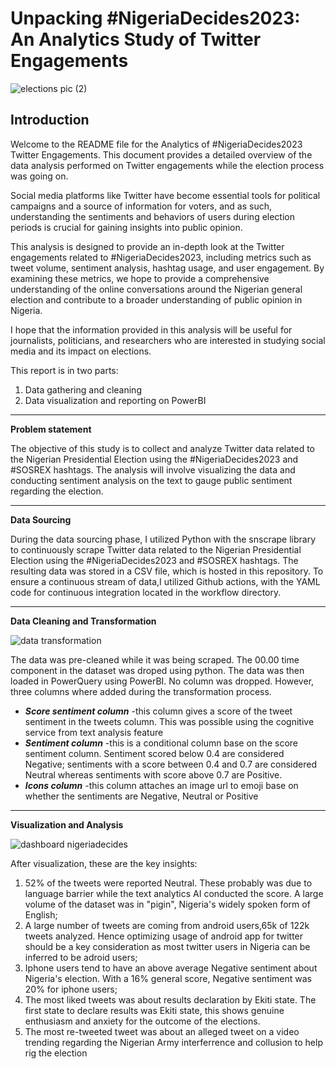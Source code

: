 # Unpacking #NigeriaDecides2023: An Analytics Study of Twitter Engagements

![elections pic (2)](https://user-images.githubusercontent.com/37171086/222526531-b6d04b37-0d90-4b63-93b4-76cf0a188a99.png)



**Introduction**
---
Welcome to the README file for the Analytics of #NigeriaDecides2023 Twitter Engagements. This document provides a detailed overview of the data analysis performed on Twitter engagements while the election process was going on.

Social media platforms like Twitter have become essential tools for political campaigns and a source of information for voters, and as such, understanding the sentiments and behaviors of users during election periods is crucial for gaining insights into public opinion.

This analysis is designed to provide an in-depth look at the Twitter engagements related to #NigeriaDecides2023, including metrics such as tweet volume, sentiment analysis, hashtag usage, and user engagement. By examining these metrics, we hope to provide a comprehensive understanding of the online conversations around the Nigerian general election and contribute to a broader understanding of public opinion in Nigeria.

I hope that the information provided in this analysis will be useful for journalists, politicians, and researchers who are interested in studying social media and its impact on elections.

This report is in two parts:
1. Data gathering and cleaning
2. Data visualization and reporting on PowerBI

---
**Problem statement**

The objective of this study is to collect and analyze Twitter data related to the Nigerian Presidential Election using the #NigeriaDecides2023 and #SOSREX hashtags. The analysis will involve visualizing the data and conducting sentiment analysis on the text to gauge public sentiment regarding the election.

---
**Data Sourcing**

During the data sourcing phase, I utilized Python with the snscrape library to continuously scrape Twitter data related to the Nigerian Presidential Election using the #NigeriaDecides2023 and #SOSREX hashtags. The resulting data was stored in a CSV file, which is hosted in this repository. To ensure a continuous stream of data,I utilized Github actions, with the YAML code for continuous integration located in the workflow directory.

---
**Data Cleaning and Transformation**

![data transformation](https://user-images.githubusercontent.com/37171086/223644925-7adc08af-f944-45a7-84b1-c0c3a5fd8ec2.png)

The data was pre-cleaned while it was being scraped. The 00.00 time component in the dataset was droped using python. The data was then loaded in PowerQuery using PowerBI. No column was dropped. However, three columns where added during the transformation process.
- *__Score sentiment column__* -this column gives a score of the tweet sentiment in the tweets column. This was possible using the cognitive service from text analysis feature
- *__Sentiment column__* -this is a conditional column base on the score sentiment column. Sentiment scored below 0.4 are considered Negative; sentiments with a score between 0.4 and 0.7 are considered Neutral whereas sentiments with score above 0.7 are Positive.
- *__Icons column__* -this column attaches an image url to emoji base on whether the sentiments are Negative, Neutral or Positive

---
**Visualization and Analysis**

![dashboard nigeriadecides](https://user-images.githubusercontent.com/37171086/223646510-fdeff109-0eb6-45db-bcba-a0c0a6112bbc.png)

After visualization, these are the key insights:
1. 52% of the tweets were reported Neutral. These probably was due to language barrier while the text analytics AI conducted the score. A large volume of the dataset was in "pigin", Nigeria's widely spoken form of English;
2. A large number of tweets are coming from android users,65k of 122k tweets analyzed. Hence optimizing usage of android app for twitter should be a key consideration as most twitter users in Nigeria can be inferred to be adroid users;
3. Iphone users tend to have an above average Negative sentiment about Nigeria's election. With a 16% general score, Negative sentiment was 20% for iphone users;
4. The most liked tweets was about results declaration by Ekiti state. The first state to declare results was Ekiti state, this shows genuine enthusiasm and anxiety for the outcome of the elections.
5. The most re-tweeted tweet was about an alleged tweet on a video trending regarding the Nigerian Army interferrence and collusion to help rig the election

